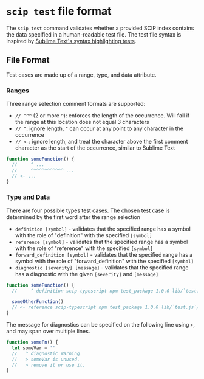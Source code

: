 # `scip test` file format

The `scip test` command validates whether a provided SCIP index contains the data specified in a human-readable test file.
The test file syntax is inspired by [Sublime Text's syntax highlighting tests](https://www.sublimetext.com/docs/syntax.html#testing).

## File Format

Test cases are made up of a range, type, and data attribute.

### Ranges

Three range selection comment formats are supported:

- `// ^^^` (2 or more `^`): enforces the length of the occurrence. Will fail if the range at this location does not equal 3 characters
- `// ^`: ignore length, `^` can occur at any point to any character in the occurrence
- `// <-`: ignore length, and treat the character above the first comment character as the start of the occurrence, similar to Sublime Text

```js
function someFunction() {
  //     ^ ...
  //     ^^^^^^^^^^^^ ...
  // <- ...
}
```

### Type and Data

There are four possible types test cases. The chosen test case is determined by the first word after the range selection

- `definition [symbol]` - validates that the specified range has a symbol with the role of "definition" with the specified `[symbol]`
- `reference [symbol]` - validates that the specified range has a symbol with the role of "reference" with the specified `[symbol]`
- `forward_definition [symbol]` - validates that the specified range has a symbol with the role of "forward_definition" with the specified `[symbol]`
- `diagnostic [severity] [message]` - validates that the specified range has a diagnostic with the given `[severity]` and `[message]`

```js
function someFunction() {
  //     ^ definition scip-typescript npm test_package 1.0.0 lib/`test.js`/someFunction().

  someOtherFunction()
  // <- reference scip-typescript npm test_package 1.0.0 lib/`test.js`/someOtherFunction().
}
```

The message for diagnostics can be specified on the following line using `>`,
and may span over multiple lines.

```js
function someFn() {
  let someVar = ''
  //   ^ diagnostic Warning
  //   > someVar is unused.
  //   > remove it or use it.
}
```
